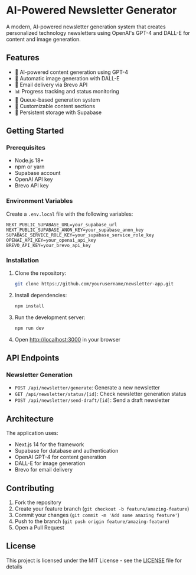# AI-Powered Newsletter Generator

A modern, AI-powered newsletter generation system that creates personalized technology newsletters using OpenAI's GPT-4 and DALL-E for content and image generation.

## Features

- 🤖 AI-powered content generation using GPT-4
- 🎨 Automatic image generation with DALL-E
- 📧 Email delivery via Brevo API
- 📊 Progress tracking and status monitoring
- 🔄 Queue-based generation system
- 🎯 Customizable content sections
- 💾 Persistent storage with Supabase

## Getting Started

### Prerequisites

- Node.js 18+
- npm or yarn
- Supabase account
- OpenAI API key
- Brevo API key

### Environment Variables

Create a `.env.local` file with the following variables:

```env
NEXT_PUBLIC_SUPABASE_URL=your_supabase_url
NEXT_PUBLIC_SUPABASE_ANON_KEY=your_supabase_anon_key
SUPABASE_SERVICE_ROLE_KEY=your_supabase_service_role_key
OPENAI_API_KEY=your_openai_api_key
BREVO_API_KEY=your_brevo_api_key
```

### Installation

1. Clone the repository:
   ```bash
   git clone https://github.com/yourusername/newsletter-app.git
   ```

2. Install dependencies:
   ```bash
   npm install
   ```

3. Run the development server:
   ```bash
   npm run dev
   ```

4. Open [http://localhost:3000](http://localhost:3000) in your browser

## API Endpoints

### Newsletter Generation
- `POST /api/newsletter/generate`: Generate a new newsletter
- `GET /api/newsletter/status/[id]`: Check newsletter generation status
- `POST /api/newsletter/send-draft/[id]`: Send a draft newsletter

## Architecture

The application uses:
- Next.js 14 for the framework
- Supabase for database and authentication
- OpenAI GPT-4 for content generation
- DALL-E for image generation
- Brevo for email delivery

## Contributing

1. Fork the repository
2. Create your feature branch (`git checkout -b feature/amazing-feature`)
3. Commit your changes (`git commit -m 'Add some amazing feature'`)
4. Push to the branch (`git push origin feature/amazing-feature`)
5. Open a Pull Request

## License

This project is licensed under the MIT License - see the [LICENSE](LICENSE) file for details
